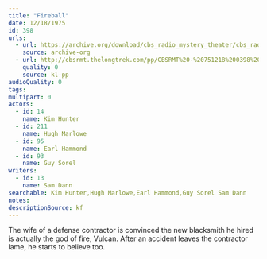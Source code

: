 ```yaml
---
title: "Fireball"
date: 12/18/1975
id: 398
urls: 
  - url: https://archive.org/download/cbs_radio_mystery_theater/cbs_radio_mystery_theater-0351-0400.zip/cbs_radio_mystery_theater-0351-0400%2Fcbsrmt_0398_fireball.mp3
    source: archive-org
  - url: http://cbsrmt.thelongtrek.com/pp/CBSRMT%20-%20751218%200398%20Fireball_pp.mp3
    quality: 0
    source: kl-pp
audioQuality: 0
tags: 
multipart: 0
actors:  
  - id: 14
    name: Kim Hunter  
  - id: 211
    name: Hugh Marlowe  
  - id: 95
    name: Earl Hammond  
  - id: 93
    name: Guy Sorel
writers:  
  - id: 13
    name: Sam Dann
searchable: Kim Hunter,Hugh Marlowe,Earl Hammond,Guy Sorel Sam Dann
notes: 
descriptionSource: kf
---
```

The wife of a defense contractor is convinced the new blacksmith he hired is actually the god of fire, Vulcan. After an accident leaves the contractor lame, he starts to believe too.